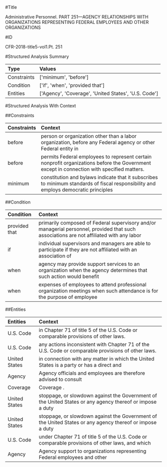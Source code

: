 #Title

Administrative Personnel. PART 251—AGENCY RELATIONSHIPS WITH ORGANIZATIONS REPRESENTING FEDERAL EMPLOYEES AND OTHER ORGANIZATIONS


#ID

CFR-2018-title5-vol1.Pt. 251


#Structured Analysis Summary

| Type        | Values                                               |
|:------------|:-----------------------------------------------------|
| Constraints | ['minimum', 'before']                                |
| Condition   | ['if', 'when', 'provided that']                      |
| Entities    | ['Agency', 'Coverage', 'United States', 'U.S. Code'] |


#Structured Analysis With Context

 


##Constraints

| Constraints   | Context                                                                                                                                    |
|:--------------|:-------------------------------------------------------------------------------------------------------------------------------------------|
| before        | person or organization other than a labor organization, before any Federal agency or other Federal entity in                               |
| before        | permits Federal employees to represent certain nonprofit organizations before  the Government except in connection with specified matters. |
| minimum       | constitution and bylaws indicate that it subscribes to minimum standards of fiscal responsibility and employs democratic principles        |


##Condition

| Condition     | Context                                                                                                                                  |
|:--------------|:-----------------------------------------------------------------------------------------------------------------------------------------|
| provided that | primarily composed of Federal supervisory and/or managerial personnel, provided that such associations are not affiliated with any labor |
| if            | individual supervisors and managers are able to participate if they are not affiliated with an association of                            |
| when          | agency may provide support services to an organization when the agency determines that such action would benefit                         |
| when          | expenses of employees to attend professional organization meetings when such attendance is for the purpose of employee                   |


##Entities

| Entities      | Context                                                                                                  |
|:--------------|:---------------------------------------------------------------------------------------------------------|
| U.S. Code     | in Chapter 71 of title 5 of the U.S. Code  or comparable provisions of other laws.                       |
| U.S. Code     | any actions inconsistent with Chapter 71 of the U.S. Code  or comparable provisions of other laws.       |
| United States | in connection with any matter in which the United States is a party or has a direct and                  |
| Agency        | Agency officials and employees are therefore advised to consult                                          |
| Coverage      | Coverage .                                                                                               |
| United States | stoppage, or slowdown against the Government of the United States or any agency thereof or impose a duty |
| United States | stoppage, or slowdown against the Government of the United States or any agency thereof or impose a duty |
| U.S. Code     | under Chapter 71 of title 5 of the U.S. Code or comparable provisions of other laws, and which           |
| Agency        | Agency support to organizations representing Federal employees and other                                 |


